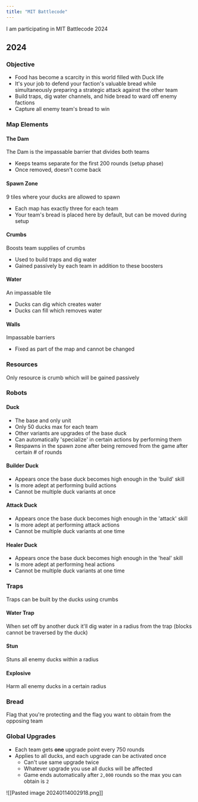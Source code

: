 ```yaml
---
title: "MIT Battlecode"
---
```


I am participating in MIT Battlecode 2024

## 2024

### Objective

- Food has become a scarcity in this world filled with Duck life
- It's your job to defend your faction's valuable bread while simultaneously preparing a strategic attack against the other team
- Build traps, dig water channels, and hide bread to ward off enemy factions
- Capture all enemy team's bread to win

### Map Elements

#### The Dam

The Dam is the impassable barrier that divides both teams
- Keeps teams separate for the first 200 rounds (setup phase)
- Once removed, doesn't come back

#### Spawn Zone

9 tiles where your ducks are allowed to spawn
- Each map has exactly three for each team
- Your team's bread is placed here by default, but can be moved during setup

#### Crumbs

Boosts team supplies of crumbs
- Used to build traps and dig water
- Gained passively by each team in addition to these boosters

#### Water

An impassable tile
- Ducks can dig which creates water
- Ducks can fill which removes water

#### Walls

Impassable barriers
- Fixed as part of the map and cannot be changed

### Resources

Only resource is crumb which will be gained passively 

### Robots

#### Duck

- The base and only unit
- Only 50 ducks max for each team
- Other variants are upgrades of the base duck
- Can automatically 'specialize' in certain actions by performing them
- Respawns in the spawn zone after being removed from the game after certain # of rounds


#### Builder Duck

- Appears once the base duck becomes high enough in the 'build' skill
- Is more adept at performing build actions
- Cannot be multiple duck variants at once

#### Attack Duck

- Appears once the base duck becomes high enough in the 'attack' skill
- Is more adept at performing attack actions
- Cannot be multiple duck variants at one time

#### Healer Duck

- Appears once the base duck becomes high enough in the 'heal' skill
- Is more adept at performing heal actions
- Cannot be multiple duck variants at one time

### Traps

Traps can be built by the ducks using crumbs

#### Water Trap

When set off by another duck it'll dig water in a radius from the trap (blocks cannot be traversed by the duck)

#### Stun

Stuns all enemy ducks within a radius

#### Explosive

Harm all enemy ducks in a certain radius

### Bread

Flag that you're protecting and the flag you want to obtain from the opposing team

### Global Upgrades

- Each team gets **one** upgrade point every 750 rounds
- Applies to all ducks, and each upgrade can be activated once
	- Can't use same upgrade twice
	- Whatever upgrade you use all ducks will be affected
	- Game ends automatically after `2,000` rounds so the max you can obtain is `2`

![[Pasted image 20240114002918.png]]



